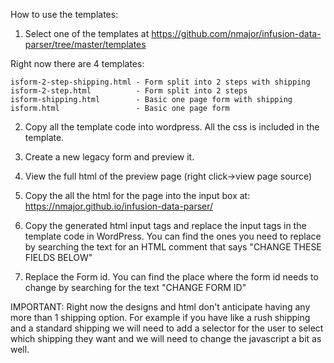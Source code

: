 How to use the templates:

1. Select one of the templates at https://github.com/nmajor/infusion-data-parser/tree/master/templates

Right now there are 4 templates:

```
isform-2-step-shipping.html - Form split into 2 steps with shipping
isform-2-step.html          - Form split into 2 steps
isform-shipping.html        - Basic one page form with shipping
isform.html                 - Basic one page form
```

2. Copy all the template code into wordpress. All the css is included in the template.

3. Create a new legacy form and preview it.

4. View the full html of the preview page (right click->view page source)

5. Copy the all the html for the page into the input box at: https://nmajor.github.io/infusion-data-parser/

6. Copy the generated html input tags and replace the input tags in the template code in WordPress. You can find the ones you need to replace by searching the text for an HTML comment that says "CHANGE THESE FIELDS BELOW"

7. Replace the Form id. You can find the place where the form id needs to change by searching for the text "CHANGE FORM ID"

IMPORTANT: Right now the designs and html don't anticipate having any more than 1 shipping option. For example if you have like a rush shipping and a standard shipping we will need to add a selector for the user to select which shipping they want and we will need to change the javascript a bit as well.
